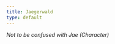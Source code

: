 ```yaml
---
title: Jaegerwald
type: default
---
```


*Not to be confused with <page-link href="/wiki/Characters/Jae">Jae (Character)</page-link>*